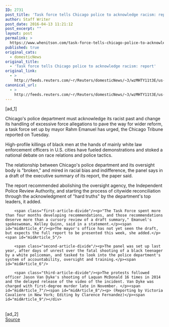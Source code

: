 ```yaml
---
ID: 2731
post_title: 'Task force tells Chicago police to acknowledge racism: report'
author: Staff Writer
post_date: 2016-04-13 11:21:12
post_excerpt: ""
layout: post
permalink: >
  https://www.whenitson.com/task-force-tells-chicago-police-to-acknowledge-racism-report/
published: true
original_cats:
  - domesticNews
original_title:
  - 'Task force tells Chicago police to acknowledge racism: report'
original_link:
  - >
    http://feeds.reuters.com/~r/Reuters/domesticNews/~3/wzMHTY11t3E/us-chicago-police-report-idUSKCN0XA0B3
canonical_url:
  - >
    http://feeds.reuters.com/~r/Reuters/domesticNews/~3/wzMHTY11t3E/us-chicago-police-report-idUSKCN0XA0B3
---
```

 [ad_1]
<br><div id="articleText">
<span id="midArticle_start"/>

<span class="focusParagraph" readability="6"><p><span class="articleLocatio&lt;/span&gt;n">Chicago's police department must acknowledge its racist past and change its handling of excessive force allegations to pave the way for wider reform, a task force set up by mayor Rahm Emanuel has urged, the Chicago Tribune reported on Tuesday.  </span></p></span><span id="midArticle_0"/><p>High-profile killings of black men at the hands of mainly white law enforcement officers in U.S. cities have fueled demonstrations and stoked a national debate on race relations and police tactics.</p><span id="midArticle_1"/><p>The relationship between Chicago's police department and its oversight body is "broken," and mired in racial bias and indifference, the panel says in a draft of the executive summary of its report, the paper said.</p><span id="midArticle_2"/><p>The report recommended abolishing the oversight agency, the Independent Police Review Authority, and starting the process of citywide reconciliation through the acknowledgment of "hard truths" by the department's top leaders, it added.</p><span id="midArticle_3"/>
        
        <span class="first-article-divide"/><p>"The Task Force spent more than four months developing recommendations, and those recommendations deserve more than a cursory review of a draft summary," Emanuel's spokeswoman, Kelley Quinn, said in a statement.</p><span id="midArticle_4"/><p>The mayor's office has not yet seen the draft, but expects the full report to be presented this week, she added.</p><span id="midArticle_5"/>
        
        <span class="second-article-divide"/><p>The panel was set up last year, after days of unrest over the fatal shooting of a black teenager by a white policeman, and tasked to look into the police department's system of accountability, oversight and training.</p><span id="midArticle_6"/>
        
        <span class="third-article-divide"/><p>The protests followed officer Jason Van Dyke's shooting of Laquan McDonald 16 times in 2014 and the delayed release of the video of the incident. Van Dyke was charged with first-degree murder late in November. </p><span id="midArticle_7"/><span id="midArticle_8"/><p> (Reporting by Victoria Cavaliere in New York; Editing by Clarence Fernandez)</p><span id="midArticle_9"/></div>
<br>[ad_2]
<br><a href="http://feeds.reuters.com/~r/Reuters/domesticNews/~3/wzMHTY11t3E/us-chicago-police-report-idUSKCN0XA0B3">Source </a>